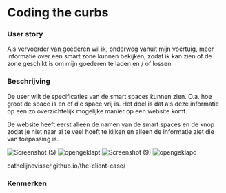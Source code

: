 <h1>Coding the curbs</h1>

<h3>User story</h3>

Als vervoerder van goederen wil ik, onderweg vanuit mijn voertuig, meer informatie over een smart zone kunnen bekijken, zodat ik kan zien of de zone geschikt is om mijn goederen te laden en / of lossen 

<h3>Beschrijving</h3>

De user wilt de specificaties van de smart spaces kunnen zien. O.a. hoe groot de space is en of die space vrij is. Het doel is dat als deze informatie op een zo overzichtelijk mogelijke manier op een website komt. 

De website heeft eerst alleen de namen van de smart spaces en de knop zodat je niet naar al te veel hoeft te kijken en alleen de informatie ziet die van toepassing is.

![Screenshot (5)](https://user-images.githubusercontent.com/112855711/195318984-1402a71d-1733-4d4b-a77d-90de157be400.png)
![opengeklapt](https://user-images.githubusercontent.com/112855711/195623033-0255e1c8-0c92-4d40-9974-3aac6321dc5d.png)
![Screenshot (9)](https://user-images.githubusercontent.com/112855711/195319071-f7c36ae6-7e06-4d74-8ad3-8bda39b1298e.png)
![opengeklapd](https://user-images.githubusercontent.com/112855711/195623073-4e44e9f3-91d5-4920-a239-6d79538b19cb.png)

cathelijnevisser.github.io/the-client-case/

<h3>Kenmerken</h3>

